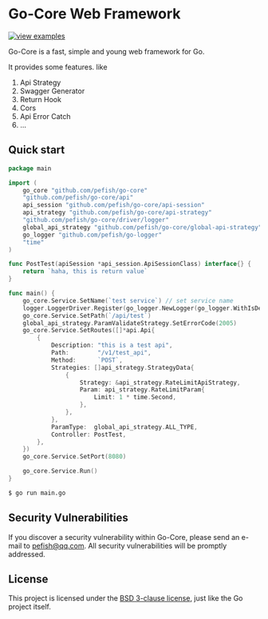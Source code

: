 # Go-Core Web Framework

[![view examples](https://img.shields.io/badge/learn%20by-examples-0C8EC5.svg?style=for-the-badge&logo=go)](https://github.com/pefish/go-core/tree/master/_example)

Go-Core is a fast, simple and young web framework for Go.

It provides some features. like
1. Api Strategy
2. Swagger Generator
3. Return Hook
4. Cors
5. Api Error Catch
6. ...

## Quick start

```go
package main

import (
	go_core "github.com/pefish/go-core"
	"github.com/pefish/go-core/api"
	api_session "github.com/pefish/go-core/api-session"
	api_strategy "github.com/pefish/go-core/api-strategy"
	"github.com/pefish/go-core/driver/logger"
	global_api_strategy "github.com/pefish/go-core/global-api-strategy"
	go_logger "github.com/pefish/go-logger"
	"time"
)

func PostTest(apiSession *api_session.ApiSessionClass) interface{} {
	return `haha, this is return value`
}

func main() {
	go_core.Service.SetName(`test service`) // set service name
	logger.LoggerDriver.Register(go_logger.NewLogger(go_logger.WithIsDebug(true))) // register logger
	go_core.Service.SetPath(`/api/test`)
	global_api_strategy.ParamValidateStrategy.SetErrorCode(2005)
	go_core.Service.SetRoutes([]*api.Api{
		{
			Description: "this is a test api",
			Path:        "/v1/test_api",
			Method:      `POST`,
			Strategies: []api_strategy.StrategyData{
				{
					Strategy: &api_strategy.RateLimitApiStrategy,
					Param: api_strategy.RateLimitParam{
						Limit: 1 * time.Second,
					},
				},
			},
			ParamType:  global_api_strategy.ALL_TYPE,
			Controller: PostTest,
		},
	})
	go_core.Service.SetPort(8080)

	go_core.Service.Run()
}
```

```sh
$ go run main.go
```

## Security Vulnerabilities

If you discover a security vulnerability within Go-Core, please send an e-mail to [pefish@qq.com](mailto:pefish@qq.com). All security vulnerabilities will be promptly addressed.

## License

This project is licensed under the [BSD 3-clause license](LICENSE), just like the Go project itself.
